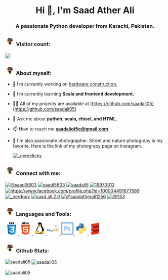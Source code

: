 <h1 align="center">Hi 👋, I'm Saad Ather Ali</h1>
<h3 align="center">A passionate Python developer from Karachi, Pakistan.</h3>
<h3 align="left"> <img src='https://github.com/samadpls/samadpls/blob/main/.github/workflows/cartoon1.gif' height=30/> Visitor count: </h3>
<p align="center"> <img src="https://profile-counter.glitch.me/saadali05/count.svg" align="center"/> </p> 

<h3 align="left"><img src='https://github.com/samadpls/samadpls/blob/main/.github/workflows/cartoon1.gif' height=30/> About myself:</h3>

- 🔭 I’m currently working on [hardware construction.](https://github.com/saadali05/CHISEL-LABS)

- 🌱 I’m currently learning **Scala and frontend development.**

- 👨‍💻 All of my projects are available at [https://github.com/saadali05](https://github.com/saadali05)

- 💬 Ask me about **python, scala, chisel, and HTML.**

- 📫 How to reach me **saadalioffic@gmail.com**

- 📸 I'm also passionate photographer. Street and nature photograpy is my favorite. Here is the link of my photograpy page on instagram. <p> <a href="https://www.instagram.com/_nerdclicks/" target="blank"><img src="https://raw.githubusercontent.com/rahuldkjain/github-profile-readme-generator/master/src/images/icons/Social/instagram.svg" alt="_nerdclicks" height=30/></a></p>

<h3 align="left"><img src='https://github.com/samadpls/samadpls/blob/main/.github/workflows/cartoon1.gif' height=30/> Connect with me:</h3>
<p align="left">
<a href="https://dev.to/@saadi5603" target="blank"><img align="center" src="https://raw.githubusercontent.com/rahuldkjain/github-profile-readme-generator/master/src/images/icons/Social/devto.svg" alt="@saadi5603" height="30" width="40" /></a>
<a href="https://twitter.com/saadi5603" target="blank"><img align="center" src="https://raw.githubusercontent.com/rahuldkjain/github-profile-readme-generator/master/src/images/icons/Social/twitter.svg" alt="saadi5603" height="30" width="40" /></a>
<a href="https://linkedin.com/in/saadali5" target="blank"><img align="center" src="https://raw.githubusercontent.com/rahuldkjain/github-profile-readme-generator/master/src/images/icons/Social/linked-in-alt.svg" alt="saadali5" height="30" width="40" /></a>
<a href="https://stackoverflow.com/users/19970013" target="blank"><img align="center" src="https://raw.githubusercontent.com/rahuldkjain/github-profile-readme-generator/master/src/images/icons/Social/stack-overflow.svg" alt="19970013" height="30" width="40" /></a>
<a href="https://www.facebook.com/people/Saad-Ali/100004491677589/" target="blank"><img align="center" src="https://raw.githubusercontent.com/rahuldkjain/github-profile-readme-generator/master/src/images/icons/Social/facebook.svg" alt="https://www.facebook.com/profile.php?id=100004491677589" height="30" width="40" /></a>
<a href="https://instagram.com/_nerdguy" target="blank"><img align="center" src="https://raw.githubusercontent.com/rahuldkjain/github-profile-readme-generator/master/src/images/icons/Social/instagram.svg" alt="_nerdguy" height="30" width="40" /></a>
<a href="https://www.youtube.com/channel/UC3p7SV8KwL18fOTiAyqG3xw" target="blank"><img align="center" src="https://raw.githubusercontent.com/rahuldkjain/github-profile-readme-generator/master/src/images/icons/Social/youtube.svg" alt="saad ali 2.0" height="30" width="40" /></a>
<a href="https://www.hackerrank.com/@saadatherali1256" target="blank"><img align="center" src="https://raw.githubusercontent.com/rahuldkjain/github-profile-readme-generator/master/src/images/icons/Social/hackerrank.svg" alt="@saadatherali1256" height="30" width="40" /></a>
<a href="https://discord.gg/AVUCvJx9" target="blank"><img align="center" src="https://raw.githubusercontent.com/rahuldkjain/github-profile-readme-generator/master/src/images/icons/Social/discord.svg" alt="#9153" height="30" width="40" /></a>
</p>

<h3 align="left"><img src='https://github.com/samadpls/samadpls/blob/main/.github/workflows/cartoon1.gif' height=30/> Languages and Tools:</h3>
<p align="left"> <a href="https://www.w3schools.com/css/" target="_blank" rel="noreferrer"> <img src="https://raw.githubusercontent.com/devicons/devicon/master/icons/css3/css3-original-wordmark.svg" alt="css3" width="40" height="40"/> </a> <a href="https://www.w3.org/html/" target="_blank" rel="noreferrer"> <img src="https://raw.githubusercontent.com/devicons/devicon/master/icons/html5/html5-original-wordmark.svg" alt="html5" width="40" height="40"/> </a> <a href="https://www.linux.org/" target="_blank" rel="noreferrer"> <img src="https://raw.githubusercontent.com/devicons/devicon/master/icons/linux/linux-original.svg" alt="linux" width="40" height="40"/> </a> <a href="https://www.mysql.com/" target="_blank" rel="noreferrer"> <img src="https://raw.githubusercontent.com/devicons/devicon/master/icons/mysql/mysql-original-wordmark.svg" alt="mysql" width="40" height="40"/> </a> <a href="https://www.photoshop.com/en" target="_blank" rel="noreferrer"> <img src="https://raw.githubusercontent.com/devicons/devicon/master/icons/photoshop/photoshop-line.svg" alt="photoshop" width="40" height="40"/> </a> <a href="https://www.python.org" target="_blank" rel="noreferrer"> <img src="https://raw.githubusercontent.com/devicons/devicon/master/icons/python/python-original.svg" alt="python" width="40" height="40"/> </a> <a href="https://www.scala-lang.org" target="_blank" rel="noreferrer"> <img src="https://raw.githubusercontent.com/devicons/devicon/master/icons/scala/scala-original.svg" alt="scala" width="40" height="40"/> </a> </p>

<h3 align="left"> <img src='https://github.com/samadpls/samadpls/blob/main/.github/workflows/cartoon1.gif' height=30/> Github Stats: </h3> 
<p><img align="left" src="https://github-readme-stats.vercel.app/api/top-langs?username=saadali05&show_icons=true&title_color=dc7828&text_color=dc7828&bg_color=000000&locale=en&layout=compact" alt="saadali05" /></p>

<p>&nbsp;<img align="center" src="https://github-readme-stats.vercel.app/api?username=saadali05&show_icons=true&title_color=dc7828&text_color=dc7828&bg_color=000000&locale=en" alt="saadali05" /></p>

<p><img align="center" src="https://github-readme-streak-stats.herokuapp.com/?user=saadali05&theme=dark" alt="saadali05" /></p>
